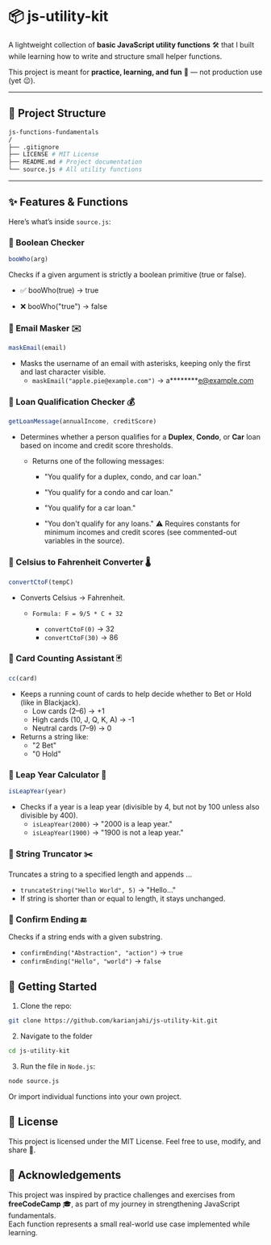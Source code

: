 # 📦 js-utility-kit

A lightweight collection of **basic JavaScript utility functions** 🛠️ that I built while learning how to write and structure small helper functions.  

This project is meant for **practice, learning, and fun** 🎉 — not production use (yet 😉).

---

## 📂 Project Structure

```bash
js-functions-fundamentals
/
├── .gitignore
├── LICENSE # MIT License
├── README.md # Project documentation
└── source.js # All utility functions
```


---

## ✨ Features & Functions

Here’s what’s inside `source.js`:

### 🔹 Boolean Checker
```javascript
booWho(arg)
```

Checks if a given argument is strictly a boolean primitive (true or false).

- ✅ booWho(true) → true

- ❌ booWho("true") → false

### 🔹 Email Masker ✉️
```javascript
maskEmail(email)
```
- Masks the username of an email with asterisks, keeping only the first and last character visible.
    - `maskEmail("apple.pie@example.com")` → a********e@example.com

### 🔹 Loan Qualification Checker 💰
```javascript
getLoanMessage(annualIncome, creditScore)
```

- Determines whether a person qualifies for a **Duplex**, **Condo**, or **Car** loan based on income and credit score thresholds.

    - Returns one of the following messages:

        - "You qualify for a duplex, condo, and car loan."

        - "You qualify for a condo and car loan."

        - "You qualify for a car loan."

        - "You don't qualify for any loans."
⚠️ Requires constants for minimum incomes and credit scores (see commented-out variables in the source).

### 🔹 Celsius to Fahrenheit Converter 🌡️
```javascript
convertCtoF(tempC)
```
- Converts Celsius → Fahrenheit.
    - `Formula: F = 9/5 * C + 32`

        - `convertCtoF(0)` → 32
        - `convertCtoF(30)` → 86

### 🔹 Card Counting Assistant 🃏

```javascript
cc(card)
```
- Keeps a running count of cards to help decide whether to Bet or Hold (like in Blackjack).
    - Low cards (2–6) → +1
    - High cards (10, J, Q, K, A) → -1
    - Neutral cards (7–9) → 0
- Returns a string like:
    - "2 Bet"
    - "0 Hold"

### 🔹 Leap Year Calculator 📅
```javascript
isLeapYear(year)
```
- Checks if a year is a leap year (divisible by 4, but not by 100 unless also divisible by 400).
    - `isLeapYear(2000)` → "2000 is a leap year."
    - `isLeapYear(1900)` → "1900 is not a leap year."


### 🔹 String Truncator ✂️
Truncates a string to a specified length and appends ...

- `truncateString("Hello World", 5)` → "Hello..."
- If string is shorter than or equal to length, it stays unchanged.


### 🔹 Confirm Ending 🔚
Checks if a string ends with a given substring.

- `confirmEnding("Abstraction", "action")` → `true`
- `confirmEnding("Hello", "world")` → `false`

## 🚀 Getting Started
1. Clone the repo:
```bash
git clone https://github.com/karianjahi/js-utility-kit.git
```

2. Navigate to the folder
```bash
cd js-utility-kit
```

3. Run the file in `Node.js`:
```bash
node source.js
```
Or import individual functions into your own project.

## 📜 License
This project is licensed under the MIT License.
Feel free to use, modify, and share 🚀.

## 🙌 Acknowledgements
This project was inspired by practice challenges and exercises from **freeCodeCamp** 🎓, as part of my journey in strengthening JavaScript fundamentals.  
Each function represents a small real-world use case implemented while learning.



